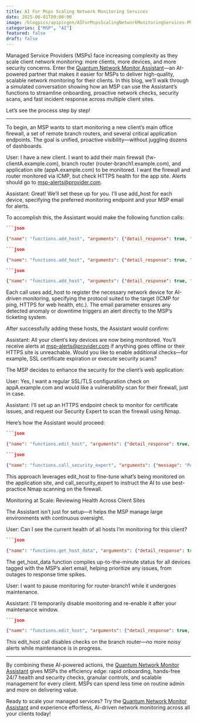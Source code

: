 ```yaml
---
title: AI For Msps Scaling Network Monitoring Services
date: 2025-06-01T09:00:00
image: /blogpics/apipicgen/AIForMspsScalingNetworkMonitoringServices-MVSGX48UBG.jpg
categories: ["MSP", "AI"]
featured: false
draft: false
---
```

Managed Service Providers (MSPs) face increasing complexity as they scale client network monitoring: more clients, more devices, and more security concerns. Enter the [Quantum Network Monitor Assistant](https://readyforquantum.com/?assistant=open)—an AI-powered partner that makes it easier for MSPs to deliver high-quality, scalable network monitoring for their clients. In this blog, we’ll walk through a simulated conversation showing how an MSP can use the Assistant’s functions to streamline onboarding, proactive network checks, security scans, and fast incident response across multiple client sites.

Let’s see the process step by step!

---

To begin, an MSP wants to start monitoring a new client’s main office firewall, a set of remote branch routers, and several critical application endpoints. The goal is unified, proactive visibility—without juggling dozens of dashboards.

User: I have a new client. I want to add their main firewall (fw-clientA.example.com), branch router (router-branch1.example.com), and application site (appA.example.com) to be monitored. I want the firewall and router monitored via ICMP, but check HTTPS health for the app site. Alerts should go to msp-alerts@provider.com.

Assistant: Great! We’ll set these up for you. I’ll use add_host for each device, specifying the preferred monitoring endpoint and your MSP email for alerts.

To accomplish this, the Assistant would make the following function calls:

```json
```json

{"name": "functions.add_host", "arguments": {"detail_response": true, "address": "fw-clientA.example.com", "endpoint": "icmp", "email": "msp-alerts@provider.com"}}
```
```json
```json

{"name": "functions.add_host", "arguments": {"detail_response": true, "address": "router-branch1.example.com", "endpoint": "icmp", "email": "msp-alerts@provider.com"}}
```
```json
```json

{"name": "functions.add_host", "arguments": {"detail_response": true, "address": "appA.example.com", "endpoint": "https", "email": "msp-alerts@provider.com"}}
```

Each call uses add_host to register the necessary network device for AI-driven monitoring, specifying the protocol suited to the target (ICMP for ping, HTTPS for web health, etc.). The email parameter ensures any detected anomaly or downtime triggers an alert directly to the MSP’s ticketing system.

After successfully adding these hosts, the Assistant would confirm:

Assistant: All your client’s key devices are now being monitored. You’ll receive alerts at msp-alerts@provider.com if anything goes offline or their HTTPS site is unreachable. Would you like to enable additional checks—for example, SSL certificate expiration or execute security scans?

The MSP decides to enhance the security for the client’s web application:

User: Yes, I want a regular SSL/TLS configuration check on appA.example.com and would like a vulnerability scan for their firewall, just in case.

Assistant: I’ll set up an HTTPS endpoint check to monitor for certificate issues, and request our Security Expert to scan the firewall using Nmap.

Here’s how the Assistant would proceed:

```json
```json

{"name": "functions.edit_host", "arguments": {"detail_response": true, "address": "appA.example.com", "endpoint": "https"}}
```
```json
```json

{"name": "functions.call_security_expert", "arguments": {"message": "Perform an Nmap vulnerability assessment for fw-clientA.example.com to verify its external security posture. This action is authorized by the MSP.", "agent_location": "Scanner - EU"}}
```

This approach leverages edit_host to fine-tune what’s being monitored on the application site, and call_security_expert to instruct the AI to use best-practice Nmap scanning on the firewall.

Monitoring at Scale: Reviewing Health Across Client Sites

The Assistant isn’t just for setup—it helps the MSP manage large environments with continuous oversight.

User: Can I see the current health of all hosts I’m monitoring for this client?

```json
```json

{"name": "functions.get_host_data", "arguments": {"detail_response": true, "email": "msp-alerts@provider.com", "dataset_id": 0}}
```

The get_host_data function compiles up-to-the-minute status for all devices tagged with the MSP’s alert email, helping prioritize any issues, from outages to response time spikes.

User: I want to pause monitoring for router-branch1 while it undergoes maintenance.

Assistant: I’ll temporarily disable monitoring and re-enable it after your maintenance window.

```json
```json

{"name": "functions.edit_host", "arguments": {"detail_response": true, "address": "router-branch1.example.com", "enabled": false}}
```

This edit_host call disables checks on the branch router—no more noisy alerts while maintenance is in progress.

---

By combining these AI-powered actions, the [Quantum Network Monitor Assistant](https://readyforquantum.com/?assistant=open) gives MSPs the efficiency edge: rapid onboarding, hands-free 24/7 health and security checks, granular controls, and scalable management for every client. MSPs can spend less time on routine admin and more on delivering value.

Ready to scale your managed services? Try the [Quantum Network Monitor Assistant](https://readyforquantum.com/?assistant=open) and experience effortless, AI-driven network monitoring across all your clients today!
